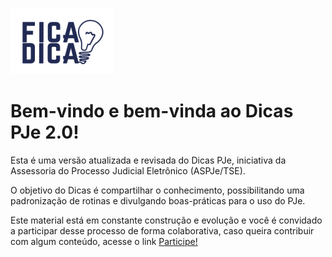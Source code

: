 ![Fica a dica](img/dicas.png)

# Bem-vindo e bem-vinda ao Dicas PJe 2.0!

Esta é uma versão atualizada e revisada do Dicas PJe, iniciativa da Assessoria do Processo Judicial Eletrônico (ASPJe/TSE).

O objetivo do Dicas é compartilhar o conhecimento, possibilitando uma padronização de rotinas e divulgando boas-práticas para o uso do PJe.

Este material está em constante construção e evolução e você é convidado a participar desse processo de forma colaborativa, caso queira contribuir com algum conteúdo, acesse o link [Participe!](participe.md)
